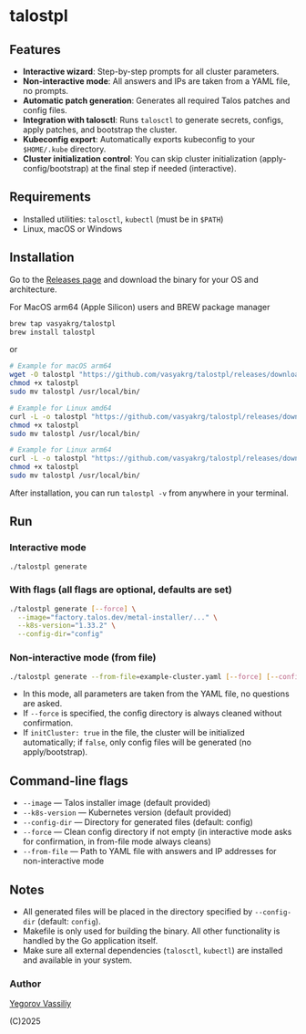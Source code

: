# talostpl

## Features

- **Interactive wizard**: Step-by-step prompts for all cluster parameters.
- **Non-interactive mode**: All answers and IPs are taken from a YAML file, no prompts.
- **Automatic patch generation**: Generates all required Talos patches and config files.
- **Integration with talosctl**: Runs `talosctl` to generate secrets, configs, apply patches, and bootstrap the cluster.
- **Kubeconfig export**: Automatically exports kubeconfig to your `$HOME/.kube` directory.
- **Cluster initialization control**: You can skip cluster initialization (apply-config/bootstrap) at the final step if needed (interactive).

## Requirements

- Installed utilities: `talosctl`, `kubectl` (must be in `$PATH`)
- Linux, macOS or Windows

## Installation

Go to the [Releases page](https://github.com/vasyakrg/talostpl/releases) and download the binary for your OS and architecture.

For MacOS arm64 (Apple Silicon) users and BREW package manager

```bash
brew tap vasyakrg/talostpl
brew install talostpl
```

or

```sh
# Example for macOS arm64
wget -O talostpl "https://github.com/vasyakrg/talostpl/releases/download/$(curl -s https://api.github.com/repos/vasyakrg/talostpl/releases/latest | grep '"tag_name":' | head -1 | cut -d '"' -f4)/talostpl-darwin-arm64"
chmod +x talostpl
sudo mv talostpl /usr/local/bin/
```

```sh
# Example for Linux amd64
curl -L -o talostpl "https://github.com/vasyakrg/talostpl/releases/download/$(curl -s https://api.github.com/repos/vasyakrg/talostpl/releases/latest | grep '"tag_name":' | head -1 | cut -d '"' -f4)/talostpl-linux-amd64"
chmod +x talostpl
sudo mv talostpl /usr/local/bin/
```

```sh
# Example for Linux arm64
curl -L -o talostpl "https://github.com/vasyakrg/talostpl/releases/download/$(curl -s https://api.github.com/repos/vasyakrg/talostpl/releases/latest | grep '"tag_name":' | head -1 | cut -d '"' -f4)/talostpl-linux-arm64"
chmod +x talostpl
sudo mv talostpl /usr/local/bin/
```

After installation, you can run `talostpl -v` from anywhere in your terminal.

## Run

### Interactive mode

```sh
./talostpl generate
```

### With flags (all flags are optional, defaults are set)

```sh
./talostpl generate [--force] \
  --image="factory.talos.dev/metal-installer/..." \
  --k8s-version="1.33.2" \
  --config-dir="config"
```

### Non-interactive mode (from file)

```sh
./talostpl generate --from-file=example-cluster.yaml [--force] [--config-dir=dir]
```

- In this mode, all parameters are taken from the YAML file, no questions are asked.
- If `--force` is specified, the config directory is always cleaned without confirmation.
- If `initCluster: true` in the file, the cluster will be initialized automatically; if `false`, only config files will be generated (no apply/bootstrap).

## Command-line flags

- `--image` — Talos installer image (default provided)
- `--k8s-version` — Kubernetes version (default provided)
- `--config-dir` — Directory for generated files (default: config)
- `--force` — Clean config directory if not empty (in interactive mode asks for confirmation, in from-file mode always cleans)
- `--from-file` — Path to YAML file with answers and IP addresses for non-interactive mode

## Notes

- All generated files will be placed in the directory specified by `--config-dir` (default: `config`).
- Makefile is only used for building the binary. All other functionality is handled by the Go application itself.
- Make sure all external dependencies (`talosctl`, `kubectl`) are installed and available in your system.

### Author

[Yegorov Vassiliy](https://egorovanet.ru)

(C)2025
